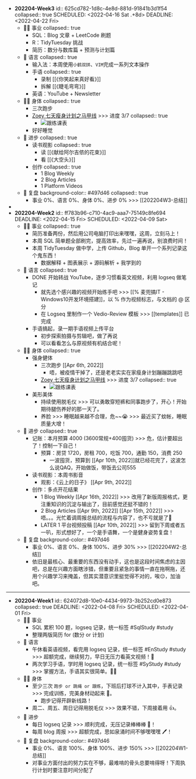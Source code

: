 - **202204-Week3**
  id:: 625cd782-1d8c-4e8d-881d-91841b3d1f54
  collapsed:: true
  SCHEDULED: <2022-04-16 Sat .+8d>
  DEADLINE: <2022-04-22 Fri>
	- 👨‍🔧 事业
	  collapsed:: true
		- SQL：Blog 文章 + LeetCode 刷题
		- R：TidyTuesday 挑战
		- 简历：数分与数库篇 + 预测与计划篇
	- 🧿 语言
	  collapsed:: true
		- 输入法：本周使用`小鹤双拼`、`VIM`完成一系列文本操作
		- 手语
		  collapsed:: true
			- 录制 [[《你笑起来真好看》]]
			- 拆解 [[《睫毛弯弯》]]
		- 英语：YouTube + Newsletter
	- 🤸‍♂️ 身体
	  collapsed:: true
		- 三次跑步
		- [Zoey 七天瘦身计划之马甲线](https://youtube.com/playlist?list=PLapiWVZYSin_snEYVErv8V0p1fJoK7pRP) >>> 进度 3/7
		  collapsed:: true
			- ![跟练课表](https://image-host-1255524710.cos.ap-beijing.myqcloud.com/img/5d1eb431ly1golx0s6wauj20u047kx6q.jpg)
		- 好好睡觉
	- 🎈  进步
	  collapsed:: true
		- 读书观影
		  collapsed:: true
			- 读 [[《献给阿尔吉侬的花束》]]
			- 看 [[《大空头》]]
		- 创作
		  collapsed:: true
			- 1 Blog Weekly
			- 2 Blog Articles
			- 1 Platform Videos
	- 🍳 复盘
	  background-color:: #497d46
	  collapsed:: true
		- 事业 0%、语言 0%、身体 0%、进步 0% >>> [[202204W3-总结]]
-
- **202204-Week2**
  id:: ff783b96-c710-4ac9-aaa7-75149c8fe694
  DEADLINE: <2022-04-15 Fri>
  SCHEDULED: <2022-04-09 Sat>
	- 👨‍🔧 事业
	  collapsed:: true
		- 简历准备两份，然后用公司电脑打印出来嘿嘿，这周，立刻马上！
		- 本周 SQL 简单题全部刷完，提高效率，先过一遍再说，别浪费时间！
		- 本周 TidyTuesday 做中学，上传 Github，Blog 单开一个系列记录这个鬼东西！
			- 数据解释 + 图表展示 + 源码解析 + 我学到的
	- 🧿 语言
	  collapsed:: true
		- DONE 开始转战 YouTube，逐步习惯看英文视频，利用 logseq 做笔记
			- 就先选个感兴趣的视频开始练手吧 >>> [[% 麦兜搞IT - Windows10开发环境搭建]]，以 % 作为视频标志，与文档的 @ 区分
			- 在 Logseq 里制作一个 Vedio-Review 模板  >>> [[templates]] 已完成
		- 手语搞起，录一期手语视频上传平台
			- 初步探索拍摄与剪辑吧，做了再说
			- 可以看看怎么与原视频有机结合呢！
	- 🤸‍♂️ 身体
	  collapsed:: true
		- 强身健体
			- 三次跑步 [[Apr 6th, 2022]]
				- 唔，被疫情干掉了，还是老老实实在家瘦身计划蹦蹦跳跳吧
			- [Zoey 七天瘦身计划之马甲线](https://youtube.com/playlist?list=PLapiWVZYSin_snEYVErv8V0p1fJoK7pRP) >>> 进度 3/7
			  collapsed:: true
				- ![跟练课表](https://image-host-1255524710.cos.ap-beijing.myqcloud.com/img/5d1eb431ly1golx0s6wauj20u047kx6q.jpg)
		- 美形美体
			- 持续使用脱毛仪 >>> 可以勇敢穿短裤和同事跑步了，开心！开始期待腿伤养好的那一天了。
			- 养脸 >>> 睡眠越来越不合理，危~~😭 >>> 最近买了蚊帐，睡眠质量大增！
	- 🎈  进步
	  collapsed:: true
		- 记账：本月预算 4000 (3600常规+400囤货) >>> 危，估计要超出了！控制一下自己！
			- 预算：房贷 1720，房租 700，吃饭 700，通勤 150，消费 250
				- 一波囤货，预算到 [[Apr 10th, 2022]]就已经花完了，这波怎么说QAQ，开始做饭，带饭去公司555
		- 读书观影：本周书影音
			- 观影：《云上的日子》 [[Apr 9th, 2022]]
		- 创作：多点开花结果
			- 1 Blog Weekly [[Apr 16th, 2022]] >>> 改用了新版周报格式，更注重知识的沉淀与输出了，目前感觉还挺不错的！
			- 2 Blog Articles [[Apr 9th, 2022]] [[Apr 15th, 2022]] >>> 唔。。。光忙着调周报总结的流程与内容了，也不亏就是了🤭
			- LATER 1 平台视频投稿 [[Apr 10th, 2022]] >>> 留到下周或者五一叭，形式想好了，一个是手语舞，一个是健身姿势复盘！
	- 🍳 复盘
	  background-color:: #497d46
		- 事业 0%、语言 0%、身体 100%、进步 30% >>> [[202204W2-总结]]
		- 依旧是最核心、最重要的东西没有动手，这也是这段时间焦虑的主因吧，总是在兴趣方面瞎涉猎，但重要且紧急的事情一直在拖啊拖，还用个兴趣学习来掩盖，但其实潜意识里挺觉得不对的，唉😔，加油吧。
- ---
- **202204-Week1**
  id:: 624072d8-10e0-4434-9973-3b252cd0e873
  collapsed:: true
  DEADLINE: <2022-04-08 Fri>
  SCHEDULED: <2022-04-01 Fri>
	- 👨‍🔧 事业
		- SQL 累积 100 题，logseq 记录，统一标签 #SqlStudy #study
		- 整理两版简历 for (数分 or 计划)
	- 🧿 语言
		- 午休看英语视频，看完用 logseq 记录，统一标签 #EnStudy #study >>> 超额完成，继续努力，早日无压力看英文视频！👀
		- 两次学习手语，学时用 logseq 记录，统一标签 #SyStudy #study >>> 掌握方法，手语其实很简单。🙆‍♂️
	- 🤸‍♂️ 身体
		- 至少三次 `跑步 or 跳绳 or 跟练`，下班后打球不计入其中，手表记录 >>> 完成训练，完美身材动起来 🏃‍。
			- 跑步记得开辟新线路！
		- 周二、周五、周日记得用脱毛仪 >>> 效果不错，下周接着用 👍。
	- 🎈 进步
		- 每日 logseq 记录 >>> 顺利完成，无压记录棒棒棒 📃！
		- 每周 blog 周报 >>> 超额完成，思如泉涌时间不够嘿嘿嘿 🖊！
	- 🍳 复盘
	  background-color:: #497d46
		- 事业 0%、语言 100%、身体 100%、进步 150% >>> [[202204W1-总结]]
		- 对事业方面付出的努力实在不够，最难啃的骨头总要啃得呀！下周执行计划时要注意时间分配了